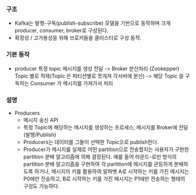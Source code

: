 ### 구조
* Kafka는 발행-구독(publish-subscribe) 모델을 기반으로 동작하며 크게 producer, consumer, broker로 구성된다.
* 확장성 / 고가용성을 위해 브로커들을 클러스터로 구성 동작.

### 기본 동작
* producer 특정 topic 메시지를 생성 전달 -> Broker 분산처리 (Zookepper) Topic 별로 적재(Topic 은 파티션별로 쪼개져 각서버에 분산) -> 해당 Topic 을 구독하는 Consumer 가 메시지를 가져가서 처리

### 설명
* Producers
   - 메시지 송신 API
   - 특정 Topic에 해당하는 메시지를 생성하는 프로세스, 메시지를 Broker에 전달(발행/Publish)
   - Producers는 데이터를 그들이 선택한 Topic으로 publish한다.
   - Producer가 메시지를 실제로 어떤 partition으로 전송할지는 사용자가 구현한 partition 분배 알고리즘에 의해 결정된다. 예를 들어 라운드-로빈 방식의 partition 분배 알고리즘을 구현하여 각 partition에 메시지를 균등하게 분배하도록 하거나, 메시지의 키를 활용하여 알파벳 A로 시작하는 키를 가진 메시지는 P0에만 전송하고, B로 시작하는 키를 가진 메시지는 P1에만 전송하는 형태의 구성도 가능하다.